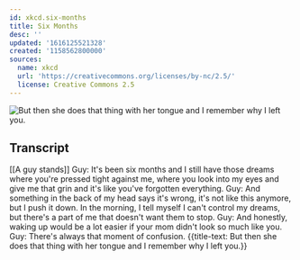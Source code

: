 ```yaml
---
id: xkcd.six-months
title: Six Months
desc: ''
updated: '1616125521328'
created: '1158562800000'
sources:
  name: xkcd
  url: 'https://creativecommons.org/licenses/by-nc/2.5/'
  license: Creative Commons 2.5
---
```

![But then she does that thing with her tongue and I remember why I left you.](https://imgs.xkcd.com/comics/six_months.png)

## Transcript
[[A guy stands]]
Guy: It's been six months and I still have those dreams where you're pressed tight against me, where you look into my eyes and give me that grin and it's like you've forgotten everything.
Guy: And something in the back of my head says it's wrong, it's not like this anymore, but I push it down.  In the morning, I tell myself I can't control my dreams, but there's a part of me that doesn't want them to stop.
Guy: And honestly, waking up would be a lot easier if your mom didn't look so much like you.
Guy: There's always that moment of confusion.
{{title-text: But then she does that thing with her tongue and I remember why I left you.}}
